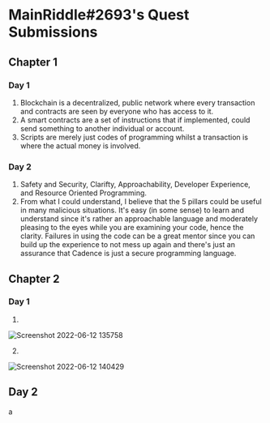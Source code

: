 # MainRiddle#2693's Quest Submissions

## Chapter 1


### Day 1

1. Blockchain is a decentralized, public network where every transaction and contracts are seen by everyone who has access to it.
2. A smart contracts are a set of instructions that if implemented, could send something to another individual or account.
3. Scripts are merely just codes of programming whilst a transaction is where the actual money is involved. 

### Day 2 

1. Safety and Security, Clarifty, Approachability, Developer Experience, and Resource Oriented Programming.
2. From what I could understand, I believe that the 5 pillars could be useful in many malicious situations. It's easy (in some sense) to learn and understand since it's rather an approachable language and moderately pleasing to the eyes while you are examining your code, hence the clarity. Failures in using the code can be a great mentor since you can build up the experience to not mess up again and there's just an assurance that Cadence is just a secure programming language. 


## Chapter 2 

### Day 1 

1. 

![Screenshot 2022-06-12 135758](https://user-images.githubusercontent.com/106502749/173218316-095e3a9e-0f08-4a24-8dba-a218f51eb540.png)

2. 

![Screenshot 2022-06-12 140429](https://user-images.githubusercontent.com/106502749/173219314-26b5ecac-c073-4bc7-95e8-2da1a23b3757.png)

## Day 2


a
